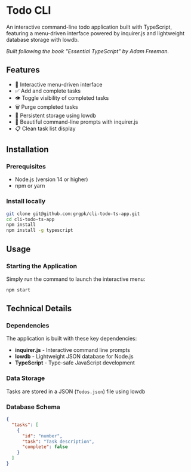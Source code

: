 # Todo CLI

An interactive command-line todo application built with TypeScript, featuring a menu-driven interface powered by inquirer.js and lightweight database storage with lowdb.

_Built following the book "Essential TypeScript" by Adam Freeman._

## Features

- 🎯 Interactive menu-driven interface
- ✅ Add and complete tasks
- 👁️ Toggle visibility of completed tasks
- 🗑️ Purge completed tasks
- 💾 Persistent storage using lowdb
- 🎨 Beautiful command-line prompts with inquirer.js
- 📋 Clean task list display

## Installation

### Prerequisites

- Node.js (version 14 or higher)
- npm or yarn

### Install locally

```bash
git clone git@github.com:grgpk/cli-todo-ts-app.git
cd cli-todo-ts-app
npm install
npm install -g typescript
```

## Usage

### Starting the Application

Simply run the command to launch the interactive menu:

```bash
npm start
```

## Technical Details

### Dependencies

The application is built with these key dependencies:

- **inquirer.js** - Interactive command line prompts
- **lowdb** - Lightweight JSON database for Node.js
- **TypeScript** - Type-safe JavaScript development

### Data Storage

Tasks are stored in a JSON (`Todos.json`) file using lowdb

### Database Schema

```json
{
  "tasks": [
    {
      "id": "number",
      "task": "Task description",
      "complete": false
    }
  ]
}
```
